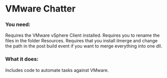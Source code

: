 # VMware Chatter

### You need:
Requires the VMware vSphere Client installed.
Requires you to rename the files in the folder Resources.
Requires that you install ilmerge and change the path in the post build event if you want to merge everything into one dll.

### What it does:
Includes code to automate tasks against VMware.